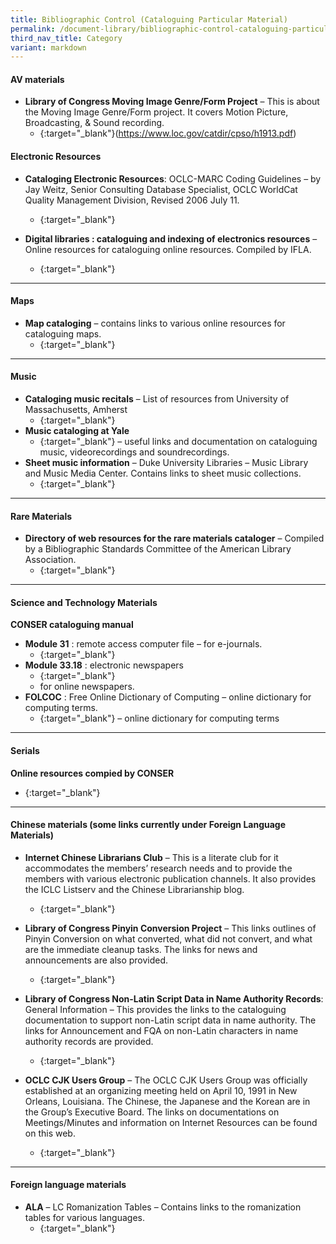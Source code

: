```yaml
---
title: Bibliographic Control (Cataloguing Particular Material)
permalink: /document-library/bibliographic-control-cataloguing-particular-material/
third_nav_title: Category
variant: markdown
---
```

#### **AV materials**
- **Library of Congress Moving Image Genre/Form Project** – This is about the Moving Image Genre/Form project. It covers Motion Picture, Broadcasting, &amp; Sound recording.
	- {:target="_blank"}(https://www.loc.gov/catdir/cpso/h1913.pdf)

#### **Electronic Resources**
- **Cataloging Electronic Resources**: OCLC-MARC Coding Guidelines – by Jay Weitz, Senior Consulting Database Specialist, OCLC WorldCat Quality Management Division, Revised 2006 July 11.
	- {:target="_blank"}

- **Digital libraries : cataloguing and indexing of  electronics resources** – Online resources for cataloguing online resources. Compiled by IFLA.
	- {:target="_blank"}

<hr>

#### **Maps**
- **Map cataloging** – contains links to various online resources for cataloguing maps.
	- {:target="_blank"}

<hr>

#### **Music**
- **Cataloging music recitals** – List of resources from University of Massachusetts, Amherst
	- {:target="_blank"}
- **Music cataloging at Yale**
	- {:target="_blank"}
	– useful links and documentation on cataloguing music, videorecordings and soundrecordings.
- **Sheet music information** – Duke University Libraries – Music Library and Music Media Center. Contains links to sheet music collections.
	- {:target="_blank"}

<hr>

#### **Rare Materials**
- **Directory of web resources for the rare materials cataloger** – Compiled by a Bibliographic Standards Committee of the American Library Association.
	- {:target="_blank"}

<hr>

#### **Science and Technology Materials**
**CONSER cataloguing manual**
- **Module 31** : remote access computer file – for e-journals.
	- {:target="_blank"}
- **Module 33.18** : electronic newspapers
	- {:target="_blank"}
	- for online newspapers.
- **FOLCOC** : Free Online Dictionary of Computing – online dictionary for computing terms.
	- {:target="_blank"}
	– online dictionary for computing terms

<hr>

#### **Serials**
**Online resources compied by CONSER**
- {:target="_blank"}

<hr>

#### **Chinese materials (some links currently under Foreign Language Materials)**
- **Internet Chinese Librarians Club** – This is a literate club for it accommodates the members’ research needs and to provide the members with various electronic publication channels. It also provides the ICLC Listserv and the Chinese Librarianship blog.
	- {:target="_blank"}
- **Library of Congress Pinyin Conversion Project** – This links outlines of Pinyin Conversion on what converted, what did not convert, and what are the immediate cleanup tasks. The links for news and announcements are also provided.
	- {:target="_blank"}
- **Library of Congress Non-Latin Script Data in Name Authority Records**: General Information – This provides the links to the cataloguing documentation to support non-Latin script data in name authority. The links for Announcement and FQA on non-Latin characters in name authority records are provided.
	- {:target="_blank"}
	
- **OCLC CJK Users Group** – The OCLC CJK Users Group was officially established at an organizing meeting held on April 10, 1991 in New Orleans, Louisiana. The Chinese, the Japanese and the Korean are in the Group’s Executive Board. The links on documentations on Meetings/Minutes and information on Internet Resources can be found on this web.
	- {:target="_blank"}

<hr>

#### **Foreign language materials**
- **ALA** – LC Romanization Tables – Contains links to the romanization tables for various languages.
	- {:target="_blank"}